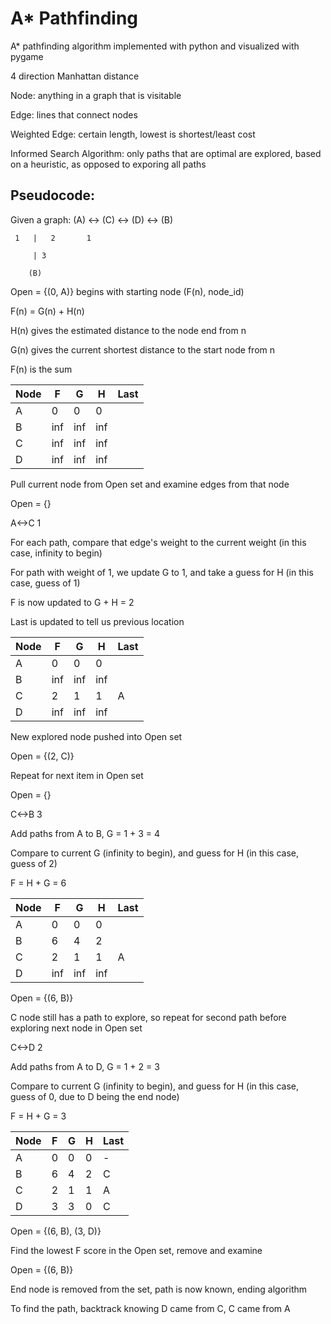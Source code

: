 # A* Pathfinding
A* pathfinding algorithm implemented with python and visualized with pygame

4 direction Manhattan distance

Node: anything in a graph that is visitable

Edge: lines that connect nodes

Weighted Edge: certain length, lowest is shortest/least cost

Informed Search Algorithm: only paths that are optimal are explored, based on a heuristic, as opposed to exporing all paths

## Pseudocode:

Given a graph:
(A) <-> (C) <-> (D) <-> (B)

     1   |   2       1

         | 3

        (B)

Open = {(0, A)} begins with starting node (F(n), node_id)

F(n) = G(n) + H(n)

H(n) gives the estimated distance to the node end from n

G(n) gives the current shortest distance to the start node from n

F(n) is the sum

| Node | F | G | H | Last |
|------|---|---|---|------|
| A    | 0  | 0  | 0  |      |
| B    |  inf | inf  | inf  |      |
| C    | inf  | inf  | inf  |      |
| D    |  inf |  inf | inf  |      |

Pull current node from Open set and examine edges from that node

Open = {}

A<->C
  1

For each path, compare that edge's weight to the current weight (in this case, infinity to begin)

For path with weight of 1, we update G to 1, and take a guess for H (in this case, guess of 1)

F is now updated to G + H = 2

Last is updated to tell us previous location

| Node | F | G | H | Last |
|------|---|---|---|------|
| A    | 0  | 0  | 0  |      |
| B    |  inf | inf  | inf  |      |
| C    | 2  | 1  | 1  |   A   |
| D    |  inf |  inf | inf  |      |

New explored node pushed into Open set

Open = {(2, C)}

Repeat for next item in Open set

Open = {}

C<->B
  3

Add paths from A to B, G = 1 + 3 = 4

Compare to current G (infinity to begin), and guess for H (in this case, guess of 2)

F = H + G = 6

| Node | F | G | H | Last |
|------|---|---|---|------|
| A    | 0  | 0  | 0  |      |
| B    |  6 | 4  | 2  |      |
| C    | 2  | 1  | 1  |   A   |
| D    |  inf |  inf | inf  |      |

Open = {(6, B)}

C node still has a path to explore, so repeat for second path before exploring next node in Open set

C<->D
  2

Add paths from A to D, G = 1 + 2 = 3

Compare to current G (infinity to begin), and guess for H (in this case, guess of 0, due to D being the end node)

F = H + G = 3

| Node | F | G | H | Last |
|------|---|---|---|------|
| A    | 0  | 0  | 0  |   -   |
| B    | 6 | 4  | 2  |   C   |
| C    | 2  | 1  | 1  |   A   |
| D    | 3 |  3 | 0  |   C   |

Open = {(6, B), (3, D)}

Find the lowest F score in the Open set, remove and examine

Open = {(6, B)}

End node is removed from the set, path is now known, ending algorithm

To find the path, backtrack knowing D came from C, C came from A
